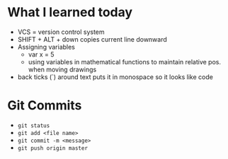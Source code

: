  # What I learned today
 - VCS = version control system
 - SHIFT + ALT + down copies current line downward
 - Assigning variables 
    - var x = 5
    - using variables in mathematical functions to maintain relative pos. when moving drawings
- back ticks (`) around text puts it in monospace so it looks like code
 
 # Git Commits

 - `git status`
 - `git add <file name>`
 - `git commit -m <message>`
 - `git push origin master`

